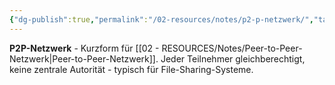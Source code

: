 ```yaml
---
{"dg-publish":true,"permalink":"/02-resources/notes/p2-p-netzwerk/","tags":["informatik/netzwerk/p2p","informatik/netzwerk/topologie"],"noteIcon":"","updated":"2025-09-10T16:35:31.000+02:00"}
---
```



**P2P-Netzwerk** - Kurzform für [[02 - RESOURCES/Notes/Peer-to-Peer-Netzwerk\|Peer-to-Peer-Netzwerk]].
Jeder Teilnehmer gleichberechtigt, keine zentrale Autorität - typisch für File-Sharing-Systeme.